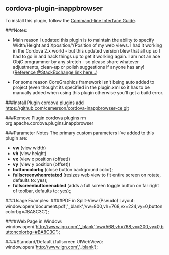 cordova-plugin-inappbrowser
-----------------------------
To install this plugin, follow the [Command-line Interface Guide](http://cordova.apache.org/docs/en/edge/guide_cli_index.md.html#The%20Command-line%20Interface).

###Notes:
- Main reason I updated this plugin is to maintain the ability to specify Width/Height and Xposition/YPosition of my web views. I had it working in the Cordova 2.x world - but this updated version blew that all up so I had to go in and hack things up to get it working again. I am not an ace ObjC programmer by any stretch - so please share whatever adjustments, clean-up or polish suggestions if anyone has any! 
([Reference @StackExchange link here...](http://stackoverflow.com/questions/17886218/how-to-set-transparent-background-with-inappbrowser/18228718#18228718]))

- For some reason CoreGraphics framework isn't being auto added to project (even thought its specified in the plugin.xml so it has to be manually added when using this plugin otherwise you'll get a build error.

###Install Plugin
cordova plugins add https://github.com/cemerson/cordova-inappbrowser-ce.git

###Remove Plugin
cordova plugins rm org.apache.cordova.plugins.inappbrowser

###Parameter Notes
The primary custom parameters I've added to this plugin are:
- **vw** (view width)
- **vh** (view height)
- **vx** (view x position (offset))
- **vy** (view y position (offset))
- **buttoncolorbg** (close button background color);
- **fullscreenwhenrotated** (resizes web view to fit entire screen on rotate, defaults to: yes);
- **fullscreenbuttonenabled** (adds a full screen toggle button on far right of toolbar, defaults to: yes);;

###Usage Examples:
####PDF in Split-View (Pseudo) Layout:
    window.open('document.pdf','_blank','vw=800,vh=768,vx=224,vy=0,buttoncolorbg=#BA8C3C');

####Web Page in Window:
    window.open('http://www.ign.com','_blank','vw=568,vh=768,vx=200,vy=0,buttoncolorbg=#BA8C3C');

####Standard/Default (fullscreen UIWebView):
    window.open('http://www.ign.com','_blank');
